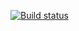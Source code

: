 [![Build status](https://ci.appveyor.com/api/projects/status/NikitaKST/dom?svg=true)](https://ci.appveyor.com/project/NikitaKST/dom)